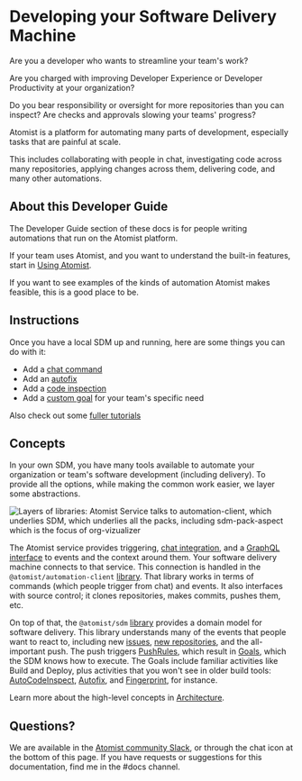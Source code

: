 # Developing your Software Delivery Machine

Are you a developer who wants to streamline your team's work?

Are you charged with improving Developer Experience or Developer Productivity at
your organization?

Do you bear responsibility or oversight for more repositories than you can
inspect? Are checks and approvals slowing your teams' progress?

Atomist is a platform for automating many parts of development, especially tasks
that are painful at scale.

This includes collaborating with people in chat, investigating code across many
repositories, applying changes across them, delivering code, and many other
automations.

## About this Developer Guide

The Developer Guide section of these docs is for people writing automations that
run on the Atomist platform.

If your team uses Atomist, and you want to understand the built-in features,
start in [Using Atomist](../user/index.md).

If you want to see examples of the kinds of automation Atomist makes feasible,
this is a good place to be.

## Instructions

Once you have a local SDM up and running, here are some things you can do with
it:

-   Add a [chat command](commands.md)
-   Add an [autofix](autofix.md)
-   Add a [code inspection](inspect.md)
-   Add a [custom goal](goal.md) for your team's specific need

Also check out some [fuller tutorials](tutorials.md)

## Concepts

In your own SDM, you have many tools available to automate your organization or
team's software development (including delivery). To provide all the options,
while making the common work easier, we layer some abstractions.

![Layers of libraries: Atomist Service talks to automation-client, which underlies SDM, which underlies all the packs, including sdm-pack-aspect which is the focus of org-vizualizer](img/layers-of-libs.png)

The Atomist service provides triggering, [chat integration](../user/slack.md),
and a [GraphQL interface](graphql.md) to events and the context around them.
Your software delivery machine connects to that service. This connection is
handled in the `@atomist/automation-client` [library][npm-automationclient].
That library works in terms of commands (which people trigger from chat) and
events. It also interfaces with source control; it clones repositories, makes
commits, pushes them, etc.

[npm-automationclient]:	https://npmjs.com/@atomist/automation-client "Automation Client library"
[npm-sdm]: https://npmjs.com/@atomist/sdm "SDM library"

On top of that, the `@atomist/sdm` [library][npm-sdm] provides a domain model
for software delivery. This library understands many of the events that people
want to react to, including new [issues](event.md#issues),
[new repositories](event.md#repository-creation), and the all-important push.
The push triggers [PushRules](set-goals.md), which result in [Goals](goal.md),
which the SDM knows how to execute. The Goals include familiar activities like
Build and Deploy, plus activities that you won't see in older build tools:
[AutoCodeInspect](inspect.md), [Autofix](autofix.md), and
[Fingerprint](fingerprint.md), for instance.

Learn more about the high-level concepts in [Architecture](architecture.md).

## Questions?

We are available in the [Atomist community Slack][join], or through the chat
icon at the bottom of this page. If you have requests or suggestions for this
documentation, find me in the #docs channel.

[join]: https://join.atomist.com/ "Atomist community Slack"
